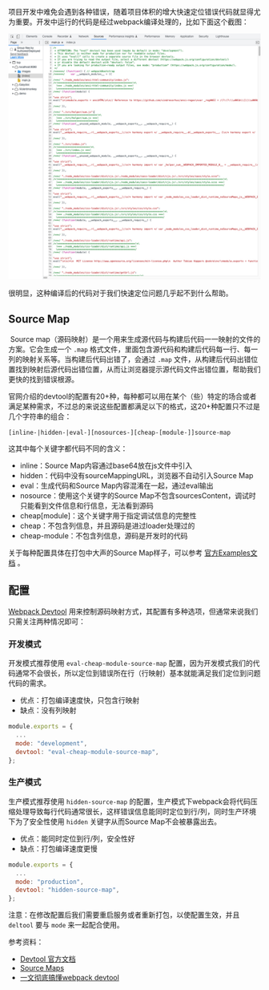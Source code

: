 项目开发中难免会遇到各种错误，随着项目体积的增大快速定位错误代码就显得尤为重要。开发中运行的代码是经过webpack编译处理的，比如下面这个截图：

![Xnip2022-08-13_11-34-24](../resource/images/Xnip2022-08-13_11-34-24.jpg)

很明显，这种编译后的代码对于我们快速定位问题几乎起不到什么帮助。

## Source Map

​	Source map（源码映射）是一个用来生成源代码与构建后代码一一映射的文件的方案。它会生成一个 `.map` 格式文件，里面包含源代码和构建后代码每一行、每一列的映射关系等。当构建后代码出错了，会通过 `.map` 文件，从构建后代码出错位置找到映射后源代码出错位置，从而让浏览器提示源代码文件出错位置，帮助我们更快的找到错误根源。

​	官网介绍的devtool的配置有20+种，每种都可以用在某个（些）特定的场合或者满足某种需求，不过总的来说这些配置都满足以下的格式，这20+种配置只不过是几个字符串的组合：

```
[inline-|hidden-|eval-][nosources-][cheap-[module-]]source-map
```

这其中每个关键字都代码不同的含义：

* inline：Source Map内容通过base64放在js文件中引入
* hidden：代码中没有sourceMappingURL，浏览器不自动引入Source Map
* eval：生成代码和Source Map内容混淆在一起，通过eval输出
* nosource：使用这个关键字的Source Map不包含sourcesContent，调试时只能看到文件信息和行信息，无法看到源码
* cheap[module]：这个关键字用于指定调试信息的完整性
* cheap：不包含列信息，并且源码是进过loader处理过的
* cheap-module：不包含列信息，源码是开发时的代码

关于每种配置具体在打包中大声的Source Map样子，可以参考 [官方Examples文档](https://github.com/webpack/webpack/tree/main/examples/source-map) 。

## 配置

[Webpack Devtool](https://webpack.js.org/configuration/devtool/) 用来控制源码映射方式，其配置有多种选项，但通常来说我们只需关注两种情况即可：

### 开发模式

开发模式推荐使用 `eval-cheap-module-source-map` 配置，因为开发模式我们的代码通常不会很长，所以定位到错误所在行（行映射）基本就能满足我们定位到问题代码的需求。

* 优点：打包编译速度快，只包含行映射
* 缺点：没有列映射

```javascript
module.exports = {
  ...
  mode: "development",
  devtool: "eval-cheap-module-source-map",
};
```

### 生产模式

生产模式推荐使用 `hidden-source-map` 的配置，生产模式下webpack会将代码压缩处理导致每行代码通常很长，这样错误信息能同时定位到行/列，同时生产环境下为了安全性使用 `hidden` 关键字从而Source Map不会被暴露出去。

* 优点：能同时定位到行/列，安全性好
* 缺点：打包编译速度更慢

```javascript
module.exports = {
  ...
  mode: "production",
  devtool: "hidden-source-map",
};
```

注意：在修改配置后我们需要重启服务或者重新打包，以使配置生效，并且 `deltool` 要与 `mode` 来一起配合使用。



参考资料：

* [Devtool 官方文档](https://webpack.js.org/configuration/devtool/)
* [Source Maps](https://survivejs.com/webpack/building/source-maps/)
* [一文彻底搞懂webpack devtool](https://juejin.cn/post/6844904201311485966)